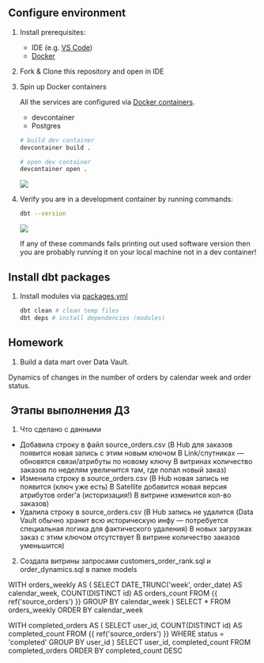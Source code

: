 ## Configure environment

1. Install prerequisites:
    - IDE (e.g. [VS Code](https://code.visualstudio.com/docs/setup/setup-overview))
    - [Docker](https://docs.docker.com/engine/install/)

1. Fork & Clone this repository and open in IDE

1. Spin up Docker containers

    All the services are configured via [Docker containers](./docker-compose.yml).

    - devcontainer
    - Postgres

    ```bash
    # build dev container
    devcontainer build .

    # open dev container
    devcontainer open .
    ```

    ![](./docs/1_docker_compose_services.png)

1. Verify you are in a development container by running commands:

    ```bash
    dbt --version
    ```

    ![](./docs/2_dbt_version.png)

    If any of these commands fails printing out used software version then you are probably running it on your local machine not in a dev container!


## Install dbt packages

1. Install modules via [packages.yml](./packages.yml)

    ```bash
    dbt clean # clean temp files
    dbt deps # install dependencies (modules)
    ```


## Homework

1. Build a data mart over Data Vault.

Dynamics of changes in the number of orders by calendar week and order status.

##  Этапы выполнения ДЗ

1. Что сделано с данными
- Добавила строку в файл source_orders.csv
(В Hub для заказов появится новая запись с этим новым ключом
В Link/спутниках — обновятся связи/атрибуты по новому ключу
В витринах количество заказов по неделям увеличится там, где попал новый заказ)
- Изменила строку в source_orders.csv
(В Hub новая запись не появится (ключ уже есть)
В Satellite добавится новая версия атрибутов order'а (историзация!)
В витрине изменится кол-во заказов)
- Удалила строку в source_orders.csv
(В Hub запись не удалится (Data Vault обычно хранит всю историческую инфу — потребуется специальная логика для фактического удаления)
В новых загрузках заказ с этим ключом отсутствует
В витрине количество заказов уменьшится)
2. Создала витрины запросами customers_order_rank.sql и order_dynamics.sql в папке models

WITH orders_weekly AS (
  SELECT
    DATE_TRUNC('week', order_date) AS calendar_week,
    COUNT(DISTINCT id) AS orders_count
  FROM {{ ref('source_orders') }}
  GROUP BY calendar_week
)
SELECT * FROM orders_weekly
ORDER BY calendar_week


WITH completed_orders AS (
  SELECT
    user_id,
    COUNT(DISTINCT id) AS completed_count
  FROM {{ ref('source_orders') }}
  WHERE status = 'completed'
  GROUP BY user_id
)
SELECT user_id, completed_count
FROM completed_orders
ORDER BY completed_count DESC



